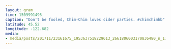 ```yaml
---
layout: gram
time: 1509991495
caption: "Don't be fooled, Chim-Chim loves cider parties. #chimchimhb"
latitude: 45.52
longitude: -122.682
media:
- media/posts/201711/23161675_1953637518229613_2661806003170836480_n_17892047893122271.jpg
---
```

